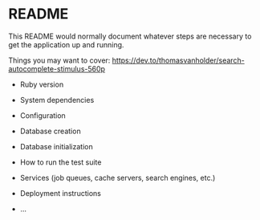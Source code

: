 # README

This README would normally document whatever steps are necessary to get the
application up and running.

Things you may want to cover:
<a type="hidden">https://dev.to/thomasvanholder/search-autocomplete-stimulus-560p</a>
* Ruby version

* System dependencies

* Configuration

* Database creation

* Database initialization

* How to run the test suite

* Services (job queues, cache servers, search engines, etc.)

* Deployment instructions

* ...

